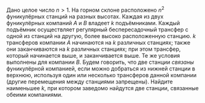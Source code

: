 Дано целое число $n > 1.$ На горном склоне расположено $n^2$ фуникулёрных станций на разных высотах. Каждая из двух фуникулёрных компаний $A$ и $B$ владеет $k$ подъёмниками. Каждый подъёмник осуществляет регулярный беспересадочный трансфер с одной из станций на другую, более высоко расположенную станцию. $k$ трансферов компании $A$ начинаются на $k$ различных станциях; также они заканчиваются на $k$ различных станциях; при этом трансфер, который начинается выше, и заканчивается выше. Те же условия выполнены для компании $B$. Будем говорить, что две станции <i>связаны</i> фуникулёрной компанией, если можно добраться из нижней станции в верхнюю, используя один или несколько трансферов данной компании (другие перемещения между станциями запрещены). Найдите наименьшее $k,$ при котором заведомо найдутся две станции, связанные обеими компаниями.